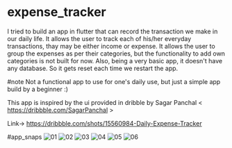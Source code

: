 # expense_tracker
I tried to build an app in flutter that can record the transaction we make in our daily life. It allows the user to track each of his/her everyday transactions, thay may be either income or expense. It allows the user to group the expenses as per their categories, but the functionality to add own categories is not built for now. Also, being a very basic app, it doesn't have any database. So it gets reset each time we restart the app. 

#note
Not a functional app to use for one's daily use, but just a simple app build by a beginner :)

This app is inspired by the ui provided in dribble by Sagar Panchal < https://dribbble.com/SagarPanchal >

Link-> https://dribbble.com/shots/15560984-Daily-Expense-Tracker

#app_snaps
![01](https://user-images.githubusercontent.com/63596895/150645325-a3b02b80-5277-4572-b6a7-ed635a96c74b.jpg)
![02](https://user-images.githubusercontent.com/63596895/150645330-9acf79a1-9a9c-4c30-a105-124ce85514da.jpg)
![03](https://user-images.githubusercontent.com/63596895/150645332-5d9dc87f-b425-4638-8c54-04f9490bd013.jpg)
![04](https://user-images.githubusercontent.com/63596895/150645335-df1ea482-82f6-4074-a8ea-ee9584922832.jpg)
![05](https://user-images.githubusercontent.com/63596895/150645339-60f00bbd-d951-44b8-acca-8a853e398cfc.jpg)
![06](https://user-images.githubusercontent.com/63596895/150645341-7c548f53-3de6-479e-bc4c-dcb009bdad9b.jpg)

